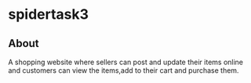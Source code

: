 # spidertask3
## About
 A shopping website where sellers can post and update their items online and customers can view the items,add to their cart and purchase them. 

